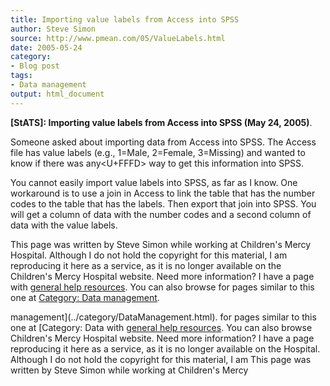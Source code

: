 ```yaml
---
title: Importing value labels from Access into SPSS
author: Steve Simon
source: http://www.pmean.com/05/ValueLabels.html
date: 2005-05-24
category:
- Blog post
tags:
- Data management
output: html_document
---
```

**[StATS]: Importing value labels from Access into
SPSS (May 24, 2005)**.

Someone asked about importing data from Access into SPSS. The Access
file has value labels (e.g., 1=Male, 2=Female, 3=Missing) and wanted to
know if there was any<U+FFFD> way to get this information into SPSS.

You cannot easily import value labels into SPSS, as far as I know. One
workaround is to use a join in Access to link the table that has the
number codes to the table that has the labels. Then export that join
into SPSS. You will get a column of data with the number codes and a
second column of data with the value labels.

This page was written by Steve Simon while working at Children\'s Mercy
Hospital. Although I do not hold the copyright for this material, I am
reproducing it here as a service, as it is no longer available on the
Children\'s Mercy Hospital website. Need more information? I have a page
with [general help resources](../GeneralHelp.html). You can also browse
for pages similar to this one at [Category: Data
management](../category/DataManagement.html).
<!---More--->
management](../category/DataManagement.html).
for pages similar to this one at [Category: Data
with [general help resources](../GeneralHelp.html). You can also browse
Children\'s Mercy Hospital website. Need more information? I have a page
reproducing it here as a service, as it is no longer available on the
Hospital. Although I do not hold the copyright for this material, I am
This page was written by Steve Simon while working at Children\'s Mercy

<!---Do not use
**[StATS]: Importing value labels from Access into
This page was written by Steve Simon while working at Children\'s Mercy
Hospital. Although I do not hold the copyright for this material, I am
reproducing it here as a service, as it is no longer available on the
Children\'s Mercy Hospital website. Need more information? I have a page
with [general help resources](../GeneralHelp.html). You can also browse
for pages similar to this one at [Category: Data
management](../category/DataManagement.html).
--->


